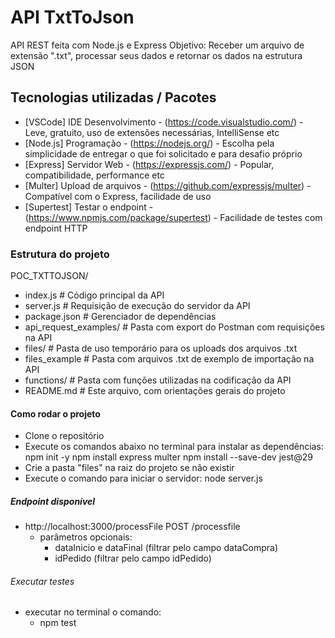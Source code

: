 # API TxtToJson
API REST feita com Node.js e Express 
Objetivo: Receber um arquivo de extensão ".txt", processar seus dados e retornar os dados na estrutura JSON

## Tecnologias utilizadas / Pacotes
- [VSCode] IDE Desenvolvimento - (https://code.visualstudio.com/) - Leve, gratuito, uso de extensões necessárias, IntelliSense etc
- [Node.js] Programação - (https://nodejs.org/) - Escolha pela simplicidade de entregar o que foi solicitado e para desafio próprio
- [Express] Servidor Web - (https://expressjs.com/) - Popular, compatibilidade, performance etc
- [Multer] Upload de arquivos - (https://github.com/expressjs/multer) - Compatível com o Express, facilidade de uso
- [Supertest] Testar o endpoint - (https://www.npmjs.com/package/supertest) - Facilidade de testes com endpoint HTTP

### Estrutura do projeto
POC_TXTTOJSON/
- index.js # Código principal da API
- server.js # Requisição de execução do servidor da API
- package.json # Gerenciador de dependências
- api_request_examples/ # Pasta com export do Postman com requisições na API
- files/ # Pasta de uso temporário para os uploads dos arquivos .txt
- files_example # Pasta com arquivos .txt de exemplo de importação na API
- functions/ # Pasta com funções utilizadas na codificação da API
- README.md # Este arquivo, com orientações gerais do projeto

#### Como rodar o projeto
- Clone o repositório
- Execute os comandos abaixo no terminal para instalar as dependências: 
  npm init -y
  npm install express multer
  npm install --save-dev jest@29
- Crie a pasta "files" na raiz do projeto se não existir
- Execute o comando para iniciar o servidor: node server.js

##### Endpoint disponível
- http://localhost:3000/processFile
  POST /processfile
    - parâmetros opcionais:
        - dataInicio e dataFinal (filtrar pelo campo dataCompra)
        - idPedido (filtrar pelo campo idPedido)

###### Executar testes
- executar no terminal o comando:
  - npm test